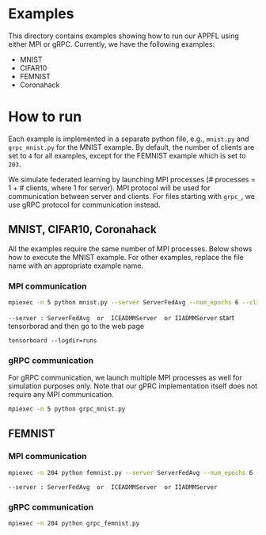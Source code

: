 # Examples

This directory contains examples showing how to run our APPFL using either MPI or gRPC.
Currently, we have the following examples:

- MNIST
- CIFAR10
- FEMNIST
- Coronahack

# How to run

Each example is implemented in a separate python file, e.g., `mnist.py` and `grpc_mnist.py` for the MNIST example.
By default, the number of clients are set to `4` for all examples, except for the FEMNIST example which is set to `203`.

We simulate federated learning by launching MPI processes (# processes = 1 + # clients, where 1 for server).
MPI protocol will be used for communication between server and clients.
For files starting with `grpc_`, we use gRPC protocol for communication instead.

## MNIST, CIFAR10, Coronahack

All the examples require the same number of MPI processes.
Below shows how to execute the MNIST example.
For other examples, replace the file name with an appropriate example name.

### MPI communication

```bash
mpiexec -n 5 python mnist.py --server ServerFedAvg --num_epochs 6 --client_lr 0.01
```
`--server : ServerFedAvg  or  ICEADMMServer  or IIADMMServer`
start tensorborad and then go to the web page
```shell
tensorboard --logdir=runs
```

### gRPC communication

For gRPC communication, we launch multiple MPI processes as well for simulation purposes only.
Note that our gPRC implementation itself does not require any MPI communication.

```bash
mpiexec -n 5 python grpc_mnist.py
```

## FEMNIST

### MPI communication

```bash
mpiexec -n 204 python femnist.py --server ServerFedAvg --num_epochs 6 --client_lr 0.01
```
`--server : ServerFedAvg  or  ICEADMMServer  or IIADMMServer`
### gRPC communication

```bash
mpiexec -n 204 python grpc_femnist.py
```

